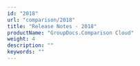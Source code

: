 ```yaml
---
id: "2018"
url: "comparison/2018"
title: "Release Notes - 2018"
productName: "GroupDocs.Comparison Cloud"
weight: 4
description: ""
keywords: ""
---
```

